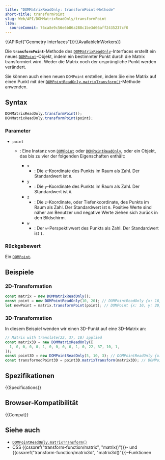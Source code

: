 ```yaml
---
title: "DOMMatrixReadOnly: transformPoint-Methode"
short-title: transformPoint
slug: Web/API/DOMMatrixReadOnly/transformPoint
l10n:
  sourceCommit: 76ca8e9c56e6b86a288c1be3d66aff2435237cf0
---
```


{{APIRef("Geometry Interfaces")}}{{AvailableInWorkers}}

Die **`transformPoint`**-Methode des [`DOMMatrixReadOnly`](/de/docs/Web/API/DOMMatrixReadOnly)-Interfaces erstellt ein neues [`DOMPoint`](/de/docs/Web/API/DOMPoint)-Objekt, indem ein bestimmter Punkt durch die Matrix transformiert wird. Weder die Matrix noch der ursprüngliche Punkt werden verändert.

Sie können auch einen neuen `DOMPoint` erstellen, indem Sie eine Matrix auf einen Punkt mit der [`DOMPointReadOnly.matrixTransform()`](/de/docs/Web/API/DOMPointReadOnly/matrixTransform)-Methode anwenden.

## Syntax

```js
DOMMatrixReadOnly.transformPoint();
DOMMatrixReadOnly.transformPoint(point);
```

### Parameter

- `point`

  - : Eine Instanz von [`DOMPoint`](/de/docs/Web/API/DOMPoint) oder [`DOMPointReadOnly`](/de/docs/Web/API/DOMPointReadOnly), oder ein Objekt, das bis zu vier der folgenden Eigenschaften enthält:

    - `x`
      - : Die `x`-Koordinate des Punkts im Raum als Zahl. Der Standardwert ist `0`.
    - `y`
      - : Die `y`-Koordinate des Punkts im Raum als Zahl. Der Standardwert ist `0`.
    - `z`
      - : Die `z`-Koordinate, oder Tiefenkoordinate, des Punkts im Raum als Zahl. Der Standardwert ist `0`. Positive Werte sind näher am Benutzer und negative Werte ziehen sich zurück in den Bildschirm.
    - `w`
      - : Der `w`-Perspektivwert des Punkts als Zahl. Der Standardwert ist `1`.

### Rückgabewert

Ein [`DOMPoint`](/de/docs/Web/API/DOMPoint).

## Beispiele

### 2D-Transformation

```js
const matrix = new DOMMatrixReadOnly();
const point = new DOMPointReadOnly(10, 20); // DOMPointReadOnly {x: 10, y: 20, z: 0, w: 1}
let newPoint = matrix.transformPoint(point); // DOMPoint {x: 10, y: 20, z: 0, w: 1}
```

### 3D-Transformation

In diesem Beispiel wenden wir einen 3D-Punkt auf eine 3D-Matrix an:

```js
// Matrix with translate(22, 37, 10) applied
const matrix3D = new DOMMatrixReadOnly([
  1, 0, 0, 0, 0, 1, 0, 0, 0, 0, 1, 0, 22, 37, 10, 1,
]);
const point3D = new DOMPointReadOnly(5, 10, 3); // DOMPointReadOnly {x: 5, y: 10, z: 3, w: 1}
const transformedPoint3D = point3D.matrixTransform(matrix3D); // DOMPoint {x: 27, y: 47, z: 13, w: 1}
```

## Spezifikationen

{{Specifications}}

## Browser-Kompatibilität

{{Compat}}

## Siehe auch

- [`DOMPointReadOnly.matrixTransform()`](/de/docs/Web/API/DOMPointReadOnly/matrixTransform)
- CSS {{cssxref("transform-function/matrix", "matrix()")}}- und {{cssxref("transform-function/matrix3d", "matrix3d()")}}-Funktionen
